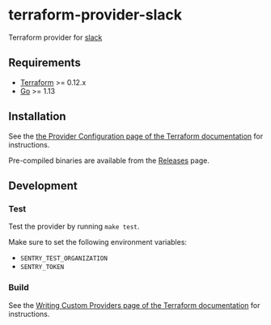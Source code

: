 # terraform-provider-slack 

Terraform provider for [slack](https://slack.com/)

## Requirements
-	[Terraform](https://www.terraform.io/downloads.html) >= 0.12.x
-	[Go](https://golang.org/doc/install) >= 1.13

## Installation

See the [the Provider Configuration page of the Terraform documentation](https://www.terraform.io/docs/configuration/providers.html#third-party-plugins) for instructions.

Pre-compiled binaries are available from the [Releases](https://github.com/andrewotoole/terraform-provider-slack/releases) page.

## Development

### Test

Test the provider by running `make test`.

Make sure to set the following environment variables:

- `SENTRY_TEST_ORGANIZATION`
- `SENTRY_TOKEN`

### Build

See the [Writing Custom Providers page of the Terraform documentation](https://www.terraform.io/docs/extend/writing-custom-providers.html#building-the-plugin) for instructions.
